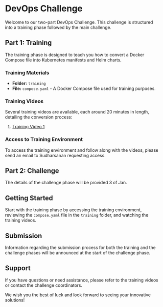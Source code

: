 # DevOps Challenge

Welcome to our two-part DevOps Challenge. This challenge is structured into a training phase followed by the main challenge.

## Part 1: Training

The training phase is designed to teach you how to convert a Docker Compose file into Kubernetes manifests and Helm charts. 

### Training Materials

- **Folder:** `training`
- **File:** `compose.yaml` - A Docker Compose file used for training purposes.

### Training Videos

Several training videos are available, each around 20 minutes in length, detailing the conversion process:

1. [Training Video 1](https://youtu.be/3dxUbbpJ10k)



### Access to Training Environment

To access the training environment and follow along with the videos, please send an email to Sudharsanan requesting access. 

## Part 2: Challenge

The details of the challenge phase will be provided 3 of Jan.


## Getting Started

Start with the training phase by accessing the training environment, reviewing the `compose.yaml` file in the `training` folder, and watching the training videos.

## Submission

Information regarding the submission process for both the training and the challenge phases will be announced at the start of the challenge phase.

## Support

If you have questions or need assistance, please refer to the training videos or contact the challenge coordinators.

We wish you the best of luck and look forward to seeing your innovative solutions!
